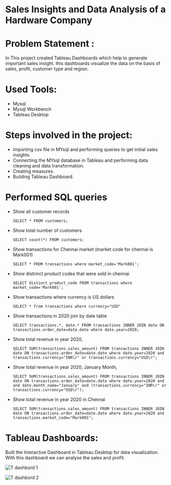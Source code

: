 # Sales Insights and Data Analysis of a Hardware Company

# Problem Statement :
In This project created Tableau Dashboards which help to generate important sales insight. this dashboards visualize the data on the basis of sales, profit, customer type and region.

# Used Tools:
- Mysql
- Mysql Workbench
- Tableau Desktop

# Steps involved in the project:

- Importing csv file in MYsql and performing queries to get initial sales insights.
- Connecting the MYsql database in Tableau and performing data cleaning and data transformation.
- Creating measures.
- Building Tableau Dashboard.

# Performed SQL queries
  - Show all customer records

    `SELECT * FROM customers;`

  - Show total number of customers

    `SELECT count(*) FROM customers;`

  - Show transactions for Chennai market (market code for chennai is Mark001)

    `SELECT * FROM transactions where market_code='Mark001';`

  - Show distrinct product codes that were sold in chennai

    `SELECT distinct product_code FROM transactions where market_code='Mark001';`

  - Show transactions where currency is US dollars

    `SELECT * from transactions where currency="USD"`

  - Show transactions in 2020 join by date table

    `SELECT transactions.*, date.* FROM transactions INNER JOIN date ON transactions.order_date=date.date where date.year=2020;`

  - Show total revenue in year 2020,

    `SELECT SUM(transactions.sales_amount) FROM transactions INNER JOIN date ON transactions.order_date=date.date where date.year=2020 and transactions.currency="INR\r" or transactions.currency="USD\r";`
	
  - Show total revenue in year 2020, January Month,

    `SELECT SUM(transactions.sales_amount) FROM transactions INNER JOIN date ON transactions.order_date=date.date where date.year=2020 and and date.month_name="January" and (transactions.currency="INR\r" or transactions.currency="USD\r");`

  - Show total revenue in year 2020 in Chennai

    `SELECT SUM(transactions.sales_amount) FROM transactions INNER JOIN date ON transactions.order_date=date.date where date.year=2020
and transactions.market_code="Mark001";`



# Tableau Dashboards:

Built the Interactive Dashboard in Tableau Desktop for data visualization. With this dashboard we can analyse the sales and profit.

![T dashbord 1](https://github.com/nild-ds/SQL-Tableau-project/assets/167008575/646165f3-103b-4358-ab1f-4bcaef8bc50a)






![T dashbord 2](https://github.com/nild-ds/SQL-Tableau-project/assets/167008575/492e340a-07a7-4867-b49f-2181f9979c6a)
